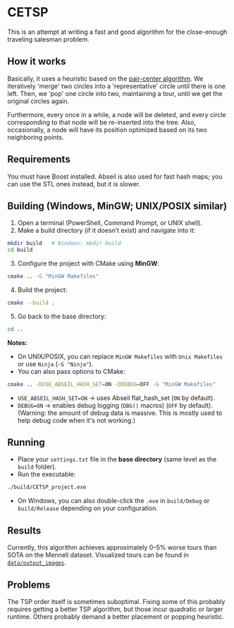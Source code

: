 # CETSP

This is an attempt at writing a fast and good algorithm for the close-enough traveling salesman problem. 

## How it works

Basically, it uses a heuristic based on the [pair-center algorithm](https://www.sciencedirect.com/science/article/pii/S1877750324002175). We iteratively 'merge' two circles into a 'representative' circle until there is one left. Then, we 'pop' one circle into two, maintaining a tour, until we get the original circles again. 

Furthermore, every once in a while, a node will be deleted, and every circle corresponding to that node will be re-inserted into the tree. Also, occasionally, a node will have its position optimized based on its two neighboring points.

## Requirements

You must have Boost installed. Abseil is also used for fast hash maps; you can use the STL ones instead, but it is slower. 

## Building (Windows, MinGW; UNIX/POSIX similar)

1. Open a terminal (PowerShell, Command Prompt, or UNIX shell).
2. Make a build directory (if it doesn’t exist) and navigate into it:

```bash
mkdir build   # Windows: mkdir build
cd build
```

3. Configure the project with CMake using **MinGW**:

```bash
cmake .. -G "MinGW Makefiles"
```

4. Build the project:

```bash
cmake --build .
```

5. Go back to the base directory:

```bash
cd ..
```

**Notes:**

* On UNIX/POSIX, you can replace `MinGW Makefiles` with `Unix Makefiles` or use `Ninja` (`-G "Ninja"`).
* You can also pass options to CMake:

```bash
cmake .. -DUSE_ABSEIL_HASH_SET=ON -DDEBUG=OFF -G "MinGW Makefiles"
```

* `USE_ABSEIL_HASH_SET=ON` → uses Abseil flat_hash_set (`ON` by default).
* `DEBUG=ON` → enables debug logging (`DBG()` macros) (`OFF` by default). (Warning: the amount of debug data is massive. This is mostly used to help debug code when it's not working.)

## Running

* Place your `settings.txt` file in the **base directory** (same level as the `build` folder).
* Run the executable:

```bash
./build/CETSP_project.exe
```

* On Windows, you can also double-click the `.exe` in `build/Debug` or `build/Release` depending on your configuration.

## Results

Currently, this algorithm achieves approximately 0–5% worse tours than SOTA on the Mennell dataset. Visualized tours can be found in [`data/output_images`](./data/output_images). 

## Problems

The TSP order itself is sometimes suboptimal. Fixing some of this probably requires getting a better TSP algorithm, but those incur quadratic or larger runtime. Others probably demand a better placement or popping heuristic.